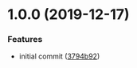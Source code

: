 # 1.0.0 (2019-12-17)

### Features

- initial commit ([3794b92](https://github.com/momentiris/hooks/commit/3794b927a9a48b89a4168db819fd837da984686e))
